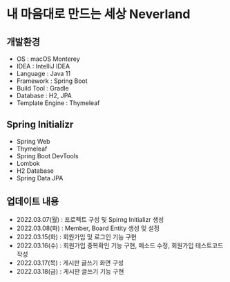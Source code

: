 # 내 마음대로 만드는 세상 Neverland

## 개발환경
- OS : macOS Monterey
- IDEA : IntelliJ IDEA
- Language : Java 11
- Framework : Spring Boot
- Build Tool : Gradle
- Database : H2, JPA
- Template Engine : Thymeleaf

## Spring Initializr
- Spring Web
- Thymeleaf
- Spring Boot DevTools
- Lombok
- H2 Database
- Spring Data JPA

## 업데이트 내용
- 2022.03.07(월) : 프로젝트 구성 및 Spirng Initializr 생성
- 2022.03.08(화) : Member, Board Entity 생성 및 설정
- 2022.03.15(화) : 회원가입 및 로그인 기능 구현
- 2022.03.16(수) : 회원가입 중복확인 기능 구현, 메소드 수정, 회원가입 테스트코드 작성
- 2022.03.17(목) : 게시판 글쓰기 화면 구성
- 2022.03.18(금) : 게시판 글쓰기 기능 구현
